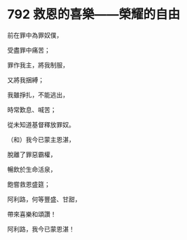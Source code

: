 # 792 救恩的喜樂——榮耀的自由

前在罪中為罪奴僕，

受盡罪中痛苦；

罪作我主，將我制服，

又將我捆縛；

我雖掙扎，不能逃出，

時常歎息、喊苦；

從未知道基督釋放罪奴。

（和）我今已蒙主恩湛，

脫離了罪惡霸權，

暢飲於生命活泉，

飽嘗救恩盛筵；

阿利路，何等豐盛、甘甜，

帶來喜樂和頌讚！

阿利路，我今已蒙恩湛！

